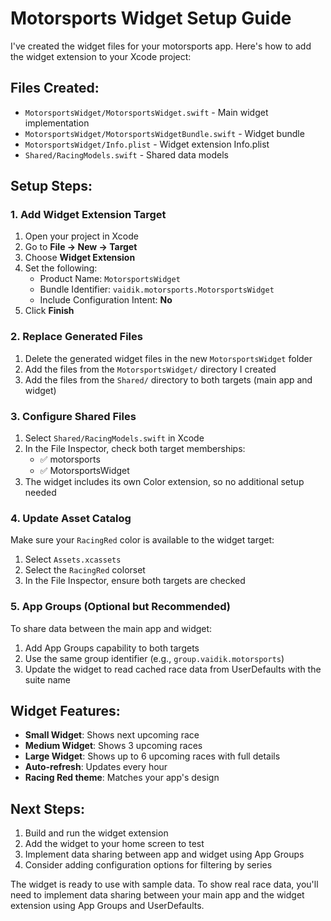 # Motorsports Widget Setup Guide

I've created the widget files for your motorsports app. Here's how to add the widget extension to your Xcode project:

## Files Created:
- `MotorsportsWidget/MotorsportsWidget.swift` - Main widget implementation
- `MotorsportsWidget/MotorsportsWidgetBundle.swift` - Widget bundle
- `MotorsportsWidget/Info.plist` - Widget extension Info.plist
- `Shared/RacingModels.swift` - Shared data models

## Setup Steps:

### 1. Add Widget Extension Target
1. Open your project in Xcode
2. Go to **File → New → Target**
3. Choose **Widget Extension**
4. Set the following:
   - Product Name: `MotorsportsWidget`
   - Bundle Identifier: `vaidik.motorsports.MotorsportsWidget`
   - Include Configuration Intent: **No**
5. Click **Finish**

### 2. Replace Generated Files
1. Delete the generated widget files in the new `MotorsportsWidget` folder
2. Add the files from the `MotorsportsWidget/` directory I created
3. Add the files from the `Shared/` directory to both targets (main app and widget)

### 3. Configure Shared Files
1. Select `Shared/RacingModels.swift` in Xcode
2. In the File Inspector, check both target memberships:
   - ✅ motorsports
   - ✅ MotorsportsWidget
3. The widget includes its own Color extension, so no additional setup needed

### 4. Update Asset Catalog
Make sure your `RacingRed` color is available to the widget target:
1. Select `Assets.xcassets`
2. Select the `RacingRed` colorset
3. In the File Inspector, ensure both targets are checked

### 5. App Groups (Optional but Recommended)
To share data between the main app and widget:
1. Add App Groups capability to both targets
2. Use the same group identifier (e.g., `group.vaidik.motorsports`)
3. Update the widget to read cached race data from UserDefaults with the suite name

## Widget Features:
- **Small Widget**: Shows next upcoming race
- **Medium Widget**: Shows 3 upcoming races
- **Large Widget**: Shows up to 6 upcoming races with full details
- **Auto-refresh**: Updates every hour
- **Racing Red theme**: Matches your app's design

## Next Steps:
1. Build and run the widget extension
2. Add the widget to your home screen to test
3. Implement data sharing between app and widget using App Groups
4. Consider adding configuration options for filtering by series

The widget is ready to use with sample data. To show real race data, you'll need to implement data sharing between your main app and the widget extension using App Groups and UserDefaults.